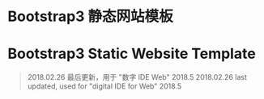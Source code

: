 # Bootstrap3 静态网站模板
# Bootstrap3 Static Website Template

> 2018.02.26 最后更新，用于 "数字 IDE Web" 2018.5
  2018.02.26 last updated, used for "digital IDE for Web" 2018.5
  
